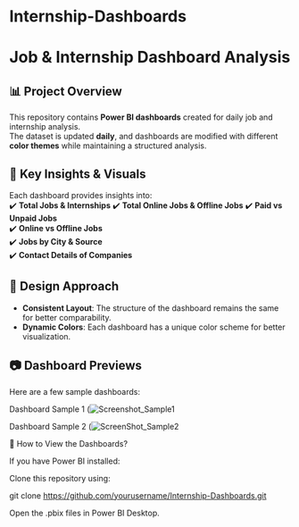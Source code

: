 # Internship-Dashboards
# Job & Internship Dashboard Analysis  

## 📊 Project Overview  
This repository contains **Power BI dashboards** created for daily job and internship analysis.  
The dataset is updated **daily**, and dashboards are modified with different **color themes** while maintaining a structured analysis.  

## 📌 Key Insights & Visuals  
Each dashboard provides insights into:  
✔️ **Total Jobs & Internships**
✔️ **Total Online Jobs & Offline Jobs**
✔️ **Paid vs Unpaid Jobs**  
✔️ **Online vs Offline Jobs**  
✔️ **Jobs by City & Source**  
✔️ **Contact Details of Companies**  

## 🎨 Design Approach  
- **Consistent Layout**: The structure of the dashboard remains the same for better comparability.  
- **Dynamic Colors**: Each dashboard has a unique color scheme for better visualization.  

## 📷 Dashboard Previews  
Here are a few sample dashboards:  

Dashboard Sample 1 (![Screenshot_Sample1](https://github.com/user-attachments/assets/fb790297-b04f-422b-b58c-d0895aa9ea65)

Dashboard Sample 2 (![ScreenShot_Sample2](https://github.com/user-attachments/assets/839ae11c-498f-45cf-99a3-31640f3ed6ae)

📁 How to View the Dashboards?

If you have Power BI installed:

Clone this repository using:

git clone https://github.com/yourusername/Internship-Dashboards.git

Open the .pbix files in Power BI Desktop.
